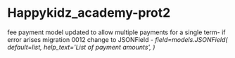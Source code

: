 # Happykidz_academy-prot2

fee payment model updated to allow multiple payments for a single term- if error arises migration 0012 change to JSONField - *field=models.JSONField( default=list, help_text='List of payment amounts', )*

